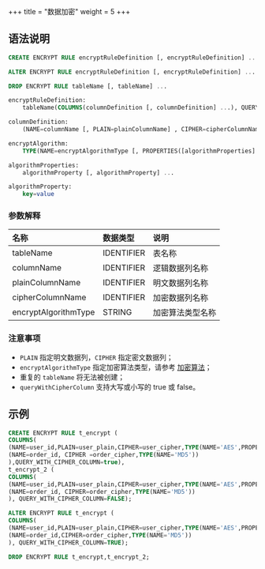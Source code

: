 +++
title = "数据加密"
weight = 5
+++

## 语法说明

```sql
CREATE ENCRYPT RULE encryptRuleDefinition [, encryptRuleDefinition] ...

ALTER ENCRYPT RULE encryptRuleDefinition [, encryptRuleDefinition] ...

DROP ENCRYPT RULE tableName [, tableName] ...

encryptRuleDefinition:
    tableName(COLUMNS(columnDefinition [, columnDefinition] ...), QUERY_WITH_CIPHER_COLUMN=queryWithCipherColumn)

columnDefinition:
    (NAME=columnName [, PLAIN=plainColumnName] , CIPHER=cipherColumnName, encryptAlgorithm)

encryptAlgorithm:
    TYPE(NAME=encryptAlgorithmType [, PROPERTIES([algorithmProperties] )] )

algorithmProperties:
    algorithmProperty [, algorithmProperty] ...

algorithmProperty:
    key=value                          
```

### 参数解释
| 名称                   | 数据类型       | 说明       |
|:---------------------|:-----------|:---------|
| tableName            | IDENTIFIER | 表名称      |
| columnName           | IDENTIFIER | 逻辑数据列名称  |
| plainColumnName      | IDENTIFIER | 明文数据列名称  |
| cipherColumnName     | IDENTIFIER | 加密数据列名称  |
| encryptAlgorithmType | STRING     | 加密算法类型名称 |

### 注意事项

- `PLAIN` 指定明文数据列，`CIPHER` 指定密文数据列；
- `encryptAlgorithmType` 指定加密算法类型，请参考 [加密算法](/cn/user-manual/shardingsphere-jdbc/builtin-algorithm/encrypt/)；
- 重复的 `tableName` 将无法被创建；
- `queryWithCipherColumn` 支持大写或小写的 true 或 false。

## 示例

```sql
CREATE ENCRYPT RULE t_encrypt (
COLUMNS(
(NAME=user_id,PLAIN=user_plain,CIPHER=user_cipher,TYPE(NAME='AES',PROPERTIES('aes-key-value'='123456abc'))),
(NAME=order_id, CIPHER =order_cipher,TYPE(NAME='MD5'))
),QUERY_WITH_CIPHER_COLUMN=true),
t_encrypt_2 (
COLUMNS(
(NAME=user_id,PLAIN=user_plain,CIPHER=user_cipher,TYPE(NAME='AES',PROPERTIES('aes-key-value'='123456abc'))),
(NAME=order_id, CIPHER=order_cipher,TYPE(NAME='MD5'))
), QUERY_WITH_CIPHER_COLUMN=FALSE);

ALTER ENCRYPT RULE t_encrypt (
COLUMNS(
(NAME=user_id,PLAIN=user_plain,CIPHER=user_cipher,TYPE(NAME='AES',PROPERTIES('aes-key-value'='123456abc'))),
(NAME=order_id,CIPHER=order_cipher,TYPE(NAME='MD5'))
), QUERY_WITH_CIPHER_COLUMN=TRUE);

DROP ENCRYPT RULE t_encrypt,t_encrypt_2;
```
